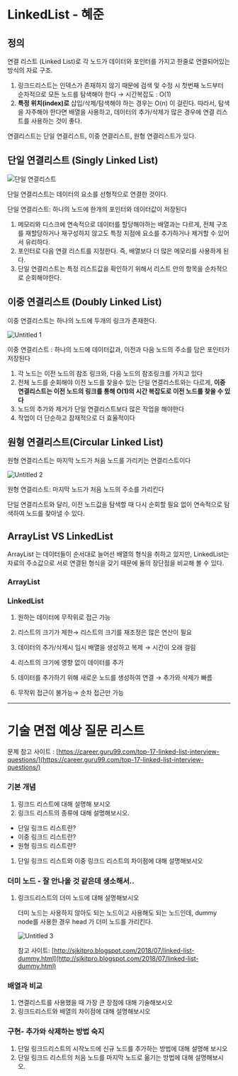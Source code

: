 # LinkedList - 혜준

## 정의

연결 리스트 (Linked List)로 각 노드가 데이터와 포인터를 가지고 한줄로 연결되어있는 방식의 자료 구조. 

1. 링크드리스트는 인덱스가 존재하지 않기 때문에 검색 및 수정 시 첫번째 노드부터 순차적으로 모든 노드를 탐색해야 한다 → 시간복잡도 : O(1)
2. **특정 위치(index)로** 삽입/삭제/탐색해야 하는 경우는 O(n) 이 걸린다. 따라서, 탐색을 자주해야 한다면 배열을 사용하고, 데이터의 추가/삭제가 많은 경우에 연결 리스트를 사용하는 것이 좋다.


연결리스트는 단일 연결리스트, 이중 연결리스트, 원형 연결리스트가 있다. 

## 단일 연결리스트 (Singly Linked List)

![단일 연결리스트](https://user-images.githubusercontent.com/71022555/144976039-9be7185a-d4e9-4777-aef1-f82f061d0f3d.png)

단일 연결리스트는 데이터의 요소를 선형적으로 연결한 것이다.

단일 연결리스트: 하나의 노드에 한개의 포인터와 데이터값이 저장된다

1. 메모리와 디스크에 연속적으로 데이터를 할당해야하는 배열과는 다르게, 전체 구조를 재할당하거나 재구성하지 않고도 특정 지점에 요소를 추가하거나 제거할 수 있어서 유리하다.
2. 포인터로 다음 연결 리스트를 지정한다. 즉, 배열보다 더 많은 메모리를 사용하게 된다.
3. 단일 연결리스트는 특정 리스트값을 확인하기 위해서 리스트 안의 항목을 순차적으로 순회해야한다.

## 이중 연결리스트 (Doubly Linked List)

이중 연결리스트는 하나의 노드에 두개의 링크가 존재한다.

![Untitled 1](https://user-images.githubusercontent.com/71022555/144976229-e56bca3b-181d-4695-8772-69d84ecb8bb0.png)

이중 연결리스트 : 하나의 노드에 데이터값과, 이전과 다음 노드의 주소를 담은 포인터가 저장된다

1. 각 노드는 이전 노드의 참조 링크와, 다음 노드의 참조링크를 가지고 있다
2. 전체 노드를 순회해야 이전 노드를 찾을수 있는 단일 연결리스트와는 다르게, **이중 연결리스트는 이전 노드의 링크를 통해 O(1)의 시간 복잡도로 이전 노드를 찾을 수 있다**
3. 노드의 추가와 제거가 단일 연결리스트보다 많은 작업을 해야한다
4. 작업이 더 단순하고 잠재적으로 더 효율적이다

## 원형 연결리스트(Circular Linked List)

원형 연결리스트는 마지막 노드가 처음 노드를 가리키는 연결리스트이다

![Untitled 2](https://user-images.githubusercontent.com/71022555/144976257-28bb70c2-2308-434d-800a-0dd3cfefe4c2.png)

원형 연결리스트: 마지막 노드가 처음 노드의 주소를 가리킨다

단일 연결리스트와 달리, 이전 노드값을 탐색할 때 다시 순회할 필요 없이 연속적으로 탐색하여 노드를 찾아낼 수 있다.

## ArrayList VS LinkedList

ArrayList 는 데이터들이 순서대로 늘어선 배열의 형식을 취하고 있지만, LinkedList는 자료의 주소값으로 서로 연결된 형식을 갖기 때문에 둘의 장단점을 비교해 볼 수 있다.

### ArrayList

### LinkedList

1. 원하는 데이터에 무작위로 접근 가능
2. 리스트의 크기가 제한→ 리스트의 크기를 재조정은 많은 연산이 필요
3. 데이터의 추가/삭제시 임시 배열을 생성하고 복제 → 시간이 오래 걸림

1. 리스트의 크기에 영향 없이 데이터를 추가
2. 데이터를 추가하기 위해 새로운 노드를 생성하여 연결 →  추가와 삭제가 빠름
3. 무작위 접근이 불가능→ 순차 접근만 가능

---

# 기술 면접 예상 질문 리스트

문제 참고 사이트 : [https://career.guru99.com/top-17-linked-list-interview-questions/](https://career.guru99.com/top-17-linked-list-interview-questions/)

### 기본 개념

1. 링크드 리스트에 대해 설명해 보시오
2. 링크드 리스트의 종류에 대해 설명해보시오.
- 단일 링크드 리스트란?
- 이중 링크드 리스트란?
- 원형 링크드 리스트란?
1. 단일 링크드 리스트와 이중 링크드 리스트의 차이점에 대해 설명해보시오

### 더미 노드 - 잘 안나올 것 같은데 생소해서..

1. 링크드리스트의 더미 노드에 대해 설명해보시오 
    
    더미 노드는 사용하지 않아도 되는 노드이고 사용해도 되는 노드인데, dummy node를 사용한 경우 head 가 더미 노드를 가리킨다. 
    
    ![Untitled 3](https://user-images.githubusercontent.com/71022555/144976293-337f63bb-6a3e-4a50-bf86-b128ebffd5ab.png)
    
    참고 사이트:
    [http://sjkitpro.blogspot.com/2018/07/linked-list-dummy.html](http://sjkitpro.blogspot.com/2018/07/linked-list-dummy.html) 
    

### 배열과 비교

1. 연결리스트를 사용했을 때 가장 큰 장점에 대해 기술해보시오
2. 링크드리스트와 배열의 차이점에 대해 설명해보시오

### 구현- 추가와 삭제하는 방법 숙지

1. 단일 링크드리스트의 시작노드에 신규 노드를 추가하는 방법에 대해 설명해 보시오
2. 단일 링크드 리스트의 처음 노드를 마지막 노드로 옮기는 방법에 대해 설명해보시오.